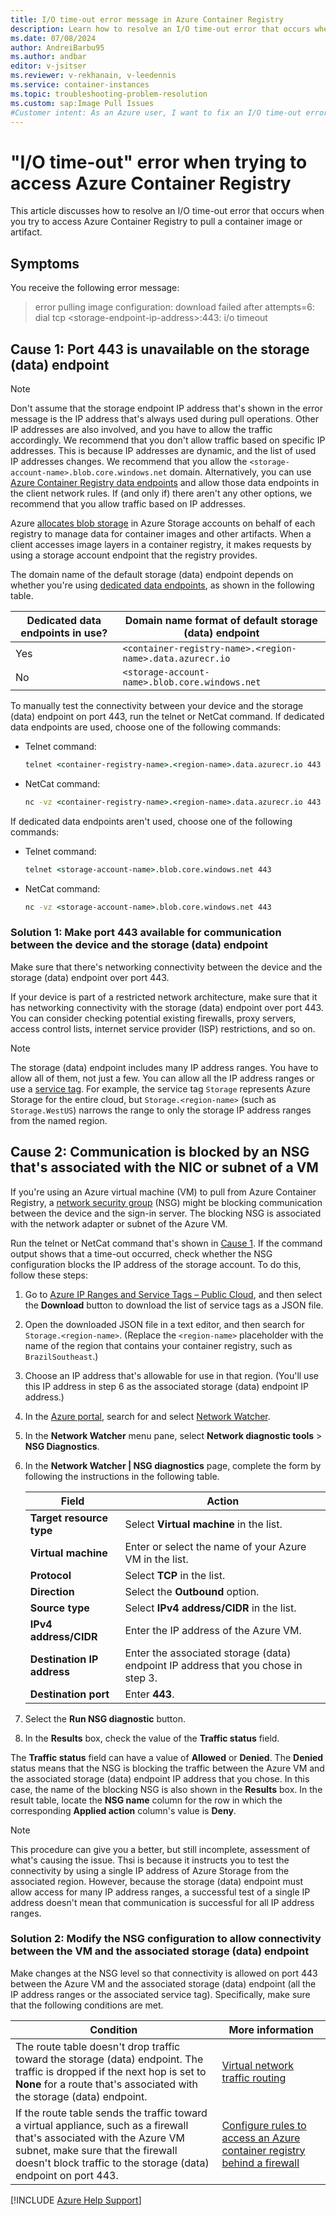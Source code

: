 ```yaml
---
title: I/O time-out error message in Azure Container Registry
description: Learn how to resolve an I/O time-out error that occurs when you try to access Azure Container Registry to pull a container image or artifact.
ms.date: 07/08/2024
author: AndreiBarbu95
ms.author: andbar
editor: v-jsitser
ms.reviewer: v-rekhanain, v-leedennis
ms.service: container-instances
ms.topic: troubleshooting-problem-resolution
ms.custom: sap:Image Pull Issues
#Customer intent: As an Azure user, I want to fix an I/O time-out error so that I can successfully pull a container image or artifact from Azure Container Registry.
---
```

# "I/O time-out" error when trying to access Azure Container Registry

This article discusses how to resolve an I/O time-out error that occurs when you try to access Azure Container Registry to pull a container image or artifact.

## Symptoms

You receive the following error message:

> error pulling image configuration: download failed after attempts=6: dial tcp \<storage-endpoint-ip-address>:443: i/o timeout

## Cause 1: Port 443 is unavailable on the storage (data) endpoint

> [!NOTE]
> Don't assume that the storage endpoint IP address that's shown in the error message is the IP address that's always used during pull operations. Other IP addresses are also involved, and you have to allow the traffic accordingly. We recommend that you don't allow traffic based on specific IP addresses. This is because IP addresses are dynamic, and the list of used IP addresses changes. We recommend that you allow the `<storage-account-name>.blob.core.windows.net` domain. Alternatively, you can use [Azure Container Registry data endpoints](/azure/container-registry/container-registry-dedicated-data-endpoints) and allow those data endpoints in the client network rules. If (and only if) there aren't any other options, we recommend that you allow traffic based on IP addresses.

Azure [allocates blob storage](/azure/container-registry/container-registry-storage) in Azure Storage accounts on behalf of each registry to manage data for container images and other artifacts. When a client accesses image layers in a container registry, it makes requests by using a storage account endpoint that the registry provides.

The domain name of the default storage (data) endpoint depends on whether you're using [dedicated data endpoints](/azure/container-registry/container-registry-dedicated-data-endpoints), as shown in the following table.

| Dedicated data endpoints in use? | Domain name format of default storage (data) endpoint     |
|----------------------------------|-----------------------------------------------------------|
| Yes                              | `<container-registry-name>.<region-name>.data.azurecr.io` |
| No                               | `<storage-account-name>.blob.core.windows.net`            |

To manually test the connectivity between your device and the storage (data) endpoint on port 443, run the telnet or NetCat command. If dedicated data endpoints are used, choose one of the following commands:

- Telnet command:

  ```cmd
  telnet <container-registry-name>.<region-name>.data.azurecr.io 443
  ```

- NetCat command:

  ```cmd
  nc -vz <container-registry-name>.<region-name>.data.azurecr.io 443
  ```

If dedicated data endpoints aren't used, choose one of the following commands:

- Telnet command:

  ```cmd
  telnet <storage-account-name>.blob.core.windows.net 443
  ```

- NetCat command:

  ```cmd
  nc -vz <storage-account-name>.blob.core.windows.net 443
  ```

### Solution 1: Make port 443 available for communication between the device and the storage (data) endpoint

Make sure that there's networking connectivity between the device and the storage (data) endpoint over port 443.

If your device is part of a restricted network architecture, make sure that it has networking connectivity with the storage (data) endpoint over port 443. You can consider checking potential existing firewalls, proxy servers, access control lists, internet service provider (ISP) restrictions, and so on.

> [!NOTE]
> The storage (data) endpoint includes many IP address ranges. You have to allow all of them, not just a few. You can allow all the IP address ranges or use a [service tag](/azure/virtual-network/service-tags-overview). For example, the service tag `Storage` represents Azure Storage for the entire cloud, but `Storage.<region-name>` (such as `Storage.WestUS`) narrows the range to only the storage IP address ranges from the named region.

## Cause 2: Communication is blocked by an NSG that's associated with the NIC or subnet of a VM

If you're using an Azure virtual machine (VM) to pull from Azure Container Registry, a [network security group](/azure/virtual-network/network-security-groups-overview) (NSG) might be blocking communication between the device and the sign-in server. The blocking NSG is associated with the network adapter or subnet of the Azure VM.

Run the telnet or NetCat command that's shown in [Cause 1](#cause-1-port-443-is-unavailable-on-the-storage-data-endpoint). If the command output shows that a time-out occurred, check whether the NSG configuration blocks the IP address of the storage account. To do this, follow these steps:

1. Go to [Azure IP Ranges and Service Tags – Public Cloud](https://www.microsoft.com/download/details.aspx?id=56519), and then select the **Download** button to download the list of service tags as a JSON file.
1. Open the downloaded JSON file in a text editor, and then search for `Storage.<region-name>`. (Replace the `<region-name>` placeholder with the name of the region that contains your container registry, such as `BrazilSoutheast`.)
1. Choose an IP address that's allowable for use in that region. (You'll use this IP address in step 6 as the associated storage (data) endpoint IP address.)
1. In the [Azure portal](https://portal.azure.com), search for and select [Network Watcher](/azure/network-watcher/network-watcher-overview).
1. In the **Network Watcher** menu pane, select **Network diagnostic tools** > **NSG Diagnostics**.
1. In the **Network Watcher | NSG diagnostics** page, complete the form by following the instructions in the following table.

   | Field                      | Action                                                                            |
   |----------------------------|-----------------------------------------------------------------------------------|
   | **Target resource type**   | Select **Virtual machine** in the list.                                           |
   | **Virtual machine**        | Enter or select the name of your Azure VM in the list.                            |
   | **Protocol**               | Select **TCP** in the list.                                                       |
   | **Direction**              | Select the **Outbound** option.                                                   |
   | **Source type**            | Select **IPv4 address/CIDR** in the list.                                         |
   | **IPv4 address/CIDR**      | Enter the IP address of the Azure VM.                                             |
   | **Destination IP address** | Enter the associated storage (data) endpoint IP address that you chose in step 3. |
   | **Destination port**       | Enter **443**.                                                                    |

1. Select the **Run NSG diagnostic** button.
1. In the **Results** box, check the value of the **Traffic status** field.

The **Traffic status** field can have a value of **Allowed** or **Denied**. The **Denied** status means that the NSG is blocking the traffic between the Azure VM and the associated storage (data) endpoint IP address that you chose. In this case, the name of the blocking NSG is also shown in the **Results** box. In the result table, locate the **NSG name** column for the row in which the corresponding **Applied action** column's value is **Deny**.

> [!NOTE]
> This procedure can give you a better, but still incomplete, assessment of what's causing the issue. Thsi is because it instructs you to test the connectivity by using a single IP address of Azure Storage from the associated region. However, because the storage (data) endpoint must allow access for many IP address ranges, a successful test of a single IP address doesn't mean that communication is successful for all IP address ranges.

### Solution 2: Modify the NSG configuration to allow connectivity between the VM and the associated storage (data) endpoint

Make changes at the NSG level so that connectivity is allowed on port 443 between the Azure VM and the associated storage (data) endpoint (all the IP address ranges or the associated service tag). Specifically, make sure that the following conditions are met.

| Condition | More information |
|--|--|
| The route table doesn't drop traffic toward the storage (data) endpoint. The traffic is dropped if the next hop is set to **None** for a route that's associated with the storage (data) endpoint. | [Virtual network traffic routing](/azure/virtual-network/virtual-networks-udr-overview) |
| If the route table sends the traffic toward a virtual appliance, such as a firewall that's associated with the Azure VM subnet, make sure that the firewall doesn't block traffic to the storage (data) endpoint on port 443. | [Configure rules to access an Azure container registry behind a firewall](/azure/container-registry/container-registry-firewall-access-rules) |

[!INCLUDE [Azure Help Support](../../includes/azure-help-support.md)]
